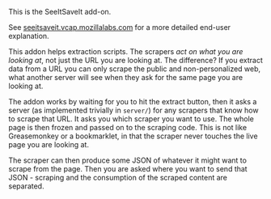 This is the SeeItSaveIt add-on.

See
[seeitsaveit.vcap.mozillalabs.com](https://seeitsaveit.vcap.mozillalabs.com)
for a more detailed end-user explanation.

This addon helps extraction scripts.  The scrapers *act on what you
are looking at*, not just the URL you are looking at.  The difference?
If you extract data from a URL you can only scrape the public and
non-personalized web, what another server will see when they ask for
the same page you are looking at.

The addon works by waiting for you to hit the extract button, then it
asks a server (as implemented trivially in `server/`) for any scrapers
that know how to scrape that URL.  It asks you which scraper you want
to use.  The whole page is then frozen and passed on to the scraping
code.  This is not like Greasemonkey or a bookmarklet, in that the
scraper never touches the live page you are looking at.

The scraper can then produce some JSON of whatever it might want to
scrape from the page.  Then you are asked where you want to send that
JSON - scraping and the consumption of the scraped content are separated.
